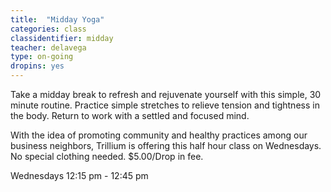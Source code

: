 ```yaml
---
title:  "Midday Yoga"
categories: class
classidentifier: midday
teacher: delavega
type: on-going
dropins: yes
---
```

Take a midday break to refresh and rejuvenate yourself with this simple, 30 minute routine. Practice simple stretches to relieve tension and tightness in the body. Return to work with a settled and focused mind.

With the idea of promoting community and healthy practices among our business neighbors, Trillium is offering this half hour class on Wednesdays. No special clothing needed. $5.00/Drop in fee.


Wednesdays 12:15 pm - 12:45 pm
